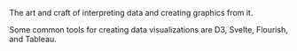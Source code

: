 The art and craft of interpreting data and creating graphics from it.


Some common tools for creating data visualizations are D3, Svelte, Flourish, and Tableau.


